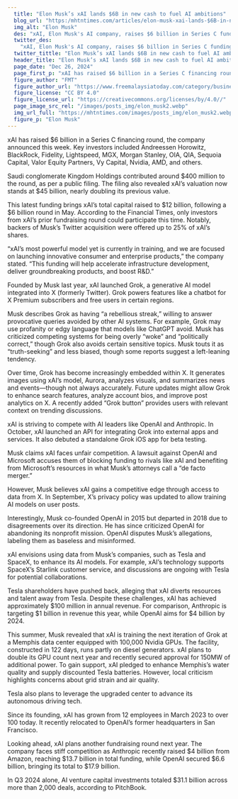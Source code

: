 ```yaml
---
  title: "Elon Musk’s xAI lands $6B in new cash to fuel AI ambitions"
  blog_url: "https:/mhtntimes.com/articles/elon-musk-xai-lands-$6B-in-new-cash-to-fuel-ai-ambitions"
  img_alt: "Elon Musk"
  des: "xAI, Elon Musk's AI company, raises $6 billion in Series C funding, doubling its valuation to $45 billion. Learn about its AI advancements, legal battles, and ambitious growth plans"
  twitter_des:
    "xAI, Elon Musk's AI company, raises $6 billion in Series C funding, doubling its valuation to $45 billion. Learn about its AI advancements, legal battles, and ambitious growth plans"
  twitter_tittle: "Elon Musk’s xAI lands $6B in new cash to fuel AI ambitions"
  header_title: "Elon Musk’s xAI lands $6B in new cash to fuel AI ambitions"
  page_date: "Dec 26, 2024"
  page_first_p: "xAI has raised $6 billion in a Series C financing round, the company announced this week. Key investors included Andreessen Horowitz, BlackRock, Fidelity, Lightspeed, MGX, Morgan Stanley, OIA, QIA, Sequoia Capital, Valor Equity Partners, Vy Capital, Nvidia, AMD, and others."
  figure_author: "FMT"
  figure_author_url: "https://www.freemalaysiatoday.com/category/business/2023/12/06/musks-ai-startup-files-to-raise-us1-billion-in-fresh-capital/"
  figure_license: "CC BY 4.0"
  figure_license_url: "https://creativecommons.org/licenses/by/4.0//"
  page_image_src_rel: "/images/posts_img/elon_musk2.webp"
  img_url_full: "https://mhtntimes.com/images/posts_img/elon_musk2.webp"
  figure_p: "Elon Musk"
---
```


xAI has raised $6 billion in a Series C financing round, the company announced this week. Key investors included Andreessen Horowitz, BlackRock, Fidelity, Lightspeed, MGX, Morgan Stanley, OIA, QIA, Sequoia Capital, Valor Equity Partners, Vy Capital, Nvidia, AMD, and others.

Saudi conglomerate Kingdom Holdings contributed around $400 million to the round, as per a public filing. The filing also revealed xAI’s valuation now stands at $45 billion, nearly doubling its previous value.

This latest funding brings xAI’s total capital raised to $12 billion, following a $6 billion round in May. According to the Financial Times, only investors from xAI’s prior fundraising round could participate this time. Notably, backers of Musk’s Twitter acquisition were offered up to 25% of xAI’s shares.

“xAI’s most powerful model yet is currently in training, and we are focused on launching innovative consumer and enterprise products,” the company stated. “This funding will help accelerate infrastructure development, deliver groundbreaking products, and boost R&D.”

Founded by Musk last year, xAI launched Grok, a generative AI model integrated into X (formerly Twitter). Grok powers features like a chatbot for X Premium subscribers and free users in certain regions.

Musk describes Grok as having “a rebellious streak,” willing to answer provocative queries avoided by other AI systems. For example, Grok may use profanity or edgy language that models like ChatGPT avoid. Musk has criticized competing systems for being overly “woke” and “politically correct,” though Grok also avoids certain sensitive topics. Musk touts it as “truth-seeking” and less biased, though some reports suggest a left-leaning tendency.

Over time, Grok has become increasingly embedded within X. It generates images using xAI’s model, Aurora, analyzes visuals, and summarizes news and events—though not always accurately. Future updates might allow Grok to enhance search features, analyze account bios, and improve post analytics on X. A recently added “Grok button” provides users with relevant context on trending discussions.

xAI is striving to compete with AI leaders like OpenAI and Anthropic. In October, xAI launched an API for integrating Grok into external apps and services. It also debuted a standalone Grok iOS app for beta testing.

Musk claims xAI faces unfair competition. A lawsuit against OpenAI and Microsoft accuses them of blocking funding to rivals like xAI and benefiting from Microsoft’s resources in what Musk’s attorneys call a “de facto merger.”

However, Musk believes xAI gains a competitive edge through access to data from X. In September, X’s privacy policy was updated to allow training AI models on user posts.

Interestingly, Musk co-founded OpenAI in 2015 but departed in 2018 due to disagreements over its direction. He has since criticized OpenAI for abandoning its nonprofit mission. OpenAI disputes Musk’s allegations, labeling them as baseless and misinformed.

xAI envisions using data from Musk’s companies, such as Tesla and SpaceX, to enhance its AI models. For example, xAI’s technology supports SpaceX’s Starlink customer service, and discussions are ongoing with Tesla for potential collaborations.

Tesla shareholders have pushed back, alleging that xAI diverts resources and talent away from Tesla. Despite these challenges, xAI has achieved approximately $100 million in annual revenue. For comparison, Anthropic is targeting $1 billion in revenue this year, while OpenAI aims for $4 billion by 2024.

This summer, Musk revealed that xAI is training the next iteration of Grok at a Memphis data center equipped with 100,000 Nvidia GPUs. The facility, constructed in 122 days, runs partly on diesel generators. xAI plans to double its GPU count next year and recently secured approval for 150MW of additional power. To gain support, xAI pledged to enhance Memphis’s water quality and supply discounted Tesla batteries. However, local criticism highlights concerns about grid strain and air quality.

Tesla also plans to leverage the upgraded center to advance its autonomous driving tech.

Since its founding, xAI has grown from 12 employees in March 2023 to over 100 today. It recently relocated to OpenAI’s former headquarters in San Francisco.

Looking ahead, xAI plans another fundraising round next year. The company faces stiff competition as Anthropic recently raised $4 billion from Amazon, reaching $13.7 billion in total funding, while OpenAI secured $6.6 billion, bringing its total to $17.9 billion.

In Q3 2024 alone, AI venture capital investments totaled $31.1 billion across more than 2,000 deals, according to PitchBook.
